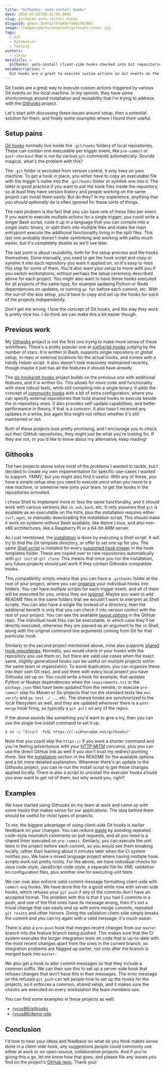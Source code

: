 ```yaml
---
title: "Githooks: auto-install hooks"
date: 2018-07-26T08:32:09.000Z
slug: githooks-auto-install-hooks
disqusId: ghost-5b4fa375fa68ef0001581883
image: /images/posts/unsplash/githooks-cover.jpg
tags:
  - Git
  - Automation
  - Testing
authors:
  - viktor
metaTitle: >
  Githooks: auto-install client-side hooks checked into Git repositories
metaDescription: >
  Git hooks are a great to execute custom actions on Git events on the local machine, but they have some shortcomings I'm trying to address with the Githooks project.
---
```


Git hooks are a great way to execute custom actions triggered by various Git events on the local machine. In my opinion, they have some shortcomings around installation and reusability that I'm trying to address with the [Githooks](https://github.com/rycus86/githooks) project.

<!--more-->

Let's start with discussing these issues around setup, then a potential solution for them, and finally some examples where I found them useful.

## Setup pains

[Git hooks](https://git-scm.com/docs/githooks) normally live inside the `.git/hooks` folders of local repositories. These can contain one executable per trigger event, like `pre-commit` or `post-checkout` that is run by various `git` commands automatically. Sounds magical, what's the problem with this?

The `.git` folder is excluded from version control, it only lives on your machine. To get a hook in place, you either have to copy an executable file with the trigger's name into the `.git/hooks` folder or symlink one into it. The latter is good practice if you want to put the hook files inside the repository, so at least they have version history and people working on the same project can install them easily. But do they? In my experience, anything that you *should optionally* do is often ignored for these sorts of things.

The next problem is the fact that you can have one of these files per event. If you want to execute multiple actions for a single trigger, you could write a longer Bash script, code it up in a language that you can compile into a single static binary, or split them into multiple files and make the main entrypoint execute the additional functionality living in the split files. This last one probably doesn't make symlinking and working with paths much easier, but it's completely doable as we'll see later.

The last point is about reusability, both for the setup process and the hooks themselves. Done manually, you need to get the hook script and copy or symlink it into each repository you want it applied on, so it's easy to miss this step for some of them. You'd also want your setup to move with you if you switch workstations, without perhaps the setup ceremony described above for each project. You might also want to have these hooks executed for all projects of the same type, for example updating Python or Node dependencies on updates, or running `go fmt` before each commit, etc. With the out-of-the-box setup, you'd have to copy and set up the hooks for each of the projects independently.

Don't get me wrong, I love the concept of Git hooks, and the way they work is pretty nice too. I do think we can make this a bit easier though.

## Previous work

My [Githooks](https://github.com/rycus86/githooks) project is not the first one trying to make more sense of these workflows. There's a pretty popular one at [icefox/git-hooks](https://github.com/icefox/git-hooks) judging by the number of stars. It is written in Bash, supports single repository or global setup, in-repo or external locations for the actual hooks, and comes with a handy helper script. It also doesn't look massively maintained recently, though maybe it just has all the features it should have already.

The [git-hooks/git-hooks](https://github.com/git-hooks/git-hooks) project builds on the previous one with additional features, and it is written Go. This allows for more code and functionality with more robust tests, while still compiling into a single binary. It adds the concept of [community hooks](http://git-hooks.github.io/git-hooks/#community-hooks) with a bit of extra configuration, where you can specify external repositories that hold shared hooks to execute beside the in-repository ones. It also provides self-update capabilities, and better performance in theory, if that is a concern. It also hasn't received any updates in a while, but again this might not reflect whether it's still maintained or not.

Both of these projects look pretty promising, and I encourage you to check out their GitHub repositories, they might just be what you're looking for. If they are not, or you'd like to know about my alternative, keep reading!

## Githooks

The two projects above solve most of the problems I wanted to tackle, but I decided to create my own implementation for specific use-cases I wanted to support. *YMMV*, but you might also find it useful. With any of these, you have a simple setup step you need to execute _once_ when you move to a new machine, or someone new joins your team, to get the hooks in the repositories activated.

I chose Shell to implement more or less the same functionality, and it *should* work with various versions,like `sh`, `ash`, `bash`, etc. It only assumes that `git` is available as an executable on the `PATH`, plus the installation requires either `curl`, `wget`, or manually downloading the installation script. This should make it work on systems without Bash available, like Alpine Linux, and also non-x86 architectures, like a Raspberry Pi or a 64-bit ARM server.

As I just mentioned, the [installation](https://github.com/rycus86/githooks#installation) is done by executing a Shell script. It will try to find the Git template directory, or offer to set one up for you. The same [Shell script](https://github.com/rycus86/githooks/blob/master/base-template.sh) is installed for every [supported hook trigger](https://github.com/rycus86/githooks#supported-hooks) in the hook templates folder. These are copied over to new repositories automatically with `git init` or `git clone`. This means that once you run the installation, any future projects should just work if they contain Githooks-compatible hooks.

This compatibility simply means that you can have a `.githooks` folder at the root of your project, where you can [organize](https://github.com/rycus86/githooks#layout-and-options) your individual hooks into folders. You can have multiple scripts for each trigger event, and all of them will be executed for you, unless they are [ignored](https://github.com/rycus86/githooks#ignoring-files). Maybe you want to add *README* files in the same folders that we wouldn't want to interpret as Shell scripts. You can also have a single file instead of a directory, then the additional benefit is only that you can check it into version control with the rest of your project. You can see the available [layout options](https://github.com/rycus86/githooks#layout-and-options) in the GitHub repo. The individual hook files can be executable, in which case they'll be directly executed, otherwise they are passed as an argument to the `sh` Shell, along with the original command line arguments coming from Git for that particular hook.

Similarly to the second project mentioned above, mine also supports [shared hook repositories](https://github.com/rycus86/githooks#shared-hook-repositories). Normally, you would check in your hooks with the repository you use them on, but there are valid use cases when the exact same, slightly generalized hooks can be useful on multiple projects within the same team or organization. To avoid duplication, you can organize these into their own Git repo, and use them with every local project you have Githooks set up on. You could write a hook for example, that updates Python or Nodejs dependencies when the `requirements.txt` or the `package.json` files have been updated from the remote, or execute `pre-commit` step for Maven or Go projects that run the standard tests like `mvn verify` and `go test ./...`, etc. The shared hooks are synchronized to the local filesystem as well, and they are updated whenever there is a `post-merge` hook firing, so typically a `git pull` on any of the repos.

If the above sounds like something you'd want to give a try, then you can use the single line install command to set it up.

```shell
$ sh -c "$(curl -fsSL https://r.viktoradam.net/githooks)"
```

Note that you *could* skip the `https://` if you want a shorter command and you're feeling adventurous with your [HTTP MITM](https://en.wikipedia.org/wiki/Man-in-the-middle_attack) concerns, plus you can use the direct GitHub link as well if you don't trust my redirect pointing there. See the [installation](https://github.com/rycus86/githooks#installation) section in the README for the available options and a bit more detailed explanation. Whenever there's an update to the Githooks project, you can re-run the install script to get those changes applied locally. There is also a script to uninstall the executor hooks should you ever want to get rid of them, but why would you, right?

## Examples

We have started using Githooks on my team at work and came up with some hooks that makes sense for our applications. The idea behind them should be useful for most types of projects.

To me, the biggest advantage of using client-side Git hooks is earlier feedback on your changes. You can reduce [waste](https://en.wikipedia.org/wiki/Lean_software_development#Eliminate_waste) by avoiding repeated code-style mismatch comments on pull requests, and all you need is a shared linter executed on `pre-commit`. Similarly, you can execute the unit tests in the project before each commit, so you would see them breaking locally, rather than learning about it minutes later when the CI system notifies you. We have a mixed language project where having multiple hook scripts work out pretty nicely. For the above, we have individual checks for Java code-style, JavaScript code-style, a separate file for XML validation on configuration files, plus another one for executing unit tests.

We can now also enforce valid commit message formatting client-side with `commit-msg` hooks. We have done this for a good while now with server-side hooks, which refuses your `git push` if any of the commits don't have an accepted format. The problem with this is that if you had 5 commits in a push, and one of the first ones have its message wrong, then it's not a trivial change that can easily end up with extra merge commits, repeated `git reset`s and other horrors. Doing the validation client-side simply breaks the commit and you can try again with a valid message, it's much easier.

There is also a `pre-push` hook that merges recent changes from our `master` branch into the feature branch being pushed. This makes sure that the CI system executes the longer integration tests on code that is up-to-date with the most recent changes apart from the ones in the current branch, so integration problems are flagged up earlier, not only after the branch is merged back into `master`.

We also get a hook to alter commit messages so that they include a common suffix. We can then use this to set up a server-side hook that refuses changes that don't have this in their messages. The error message on the refused `git push` can tell people how to set up the hooks for the projects, so it enforces a common, shared setup, and it makes sure the checks are executed on every workstation the team members use.

You can find some examples in these projects as well:

- [rycus86/githooks](https://github.com/rycus86/githooks/tree/master/.githooks)
- [rycus86/demo-site](https://github.com/rycus86/demo-site/tree/master/.githooks)

## Conclusion

I'd love to hear your ideas and feedback on what do you think makes sense done in a client-side hook, any suggestions people could commonly use either at work or on open-source, collaborative projects. And if you're giving this a go, let me know how that goes, and please file any issues you find on the project's [GitHub repo](https://github.com/rycus86/githooks). Thank you!
